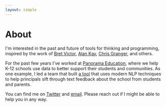 ```yaml
---
layout: simple
---
```


# About

I'm interested in the past and future of tools for thinking and programming, inspired by the work of [Bret Victor](http://worrydream.com/LearnableProgramming/), [Alan Kay](https://www.youtube.com/watch?v=oKg1hTOQXoY&feature=youtu.be), [Chris Granger](http://www.chris-granger.com/2014/03/27/toward-a-better-programming/), and others.

For the past few years I've worked at [Panorama Education](http://www.panoramaed.com), where we help K-12 schools use data to better support their students and communities. As one example, I led a team that built [a tool](https://blog.panoramaed.com/introducing-free-response-analytics/) that uses modern NLP techniques to help principals sift through text feedback about the school from students and parents.

You can find me on [Twitter](http://www.twitter.com/geoffreylitt) and [email](mailto:gklitt@gmail.com). Please reach out if I might be able to help you in any way.
